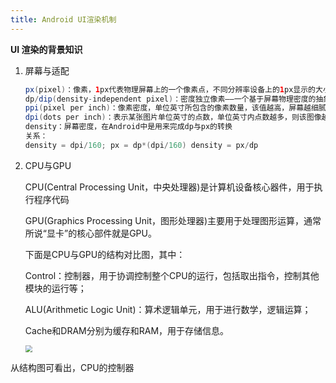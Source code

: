 ```yaml
---
title: Android UI渲染机制
---
```


**UI 渲染的背景知识**

1. 屏幕与适配

   ```java
   px(pixel)：像素，1px代表物理屏幕上的一个像素点，不同分辨率设备上的1px显示的大小不一致
   dp/dip(density-independent pixel)：密度独立像素——一个基于屏幕物理密度的抽象单元，是Android引入的一个概念；这些单位相对于160 dpi(每英寸的点)屏幕，1dp大约等于1px。dp与px的比值随屏幕密度(dpi)而变化，但不一定是正比。使用dp单位是Android推荐的一个屏幕适配方案，它为您在不同设备上的UI像素的真实大小提供了一致性
   ppi(pixel per inch)：像素密度，单位英寸所包含的像素数量，该值越高，屏幕越细腻
   dpi(dots per inch)：表示某张图片单位英寸的点数，单位英寸内点数越多，则该图像越细腻，越清晰，是衡量图片质量的重要标准
   density：屏幕密度，在Android中是用来完成dp与px的转换
   关系：
   density = dpi/160; px = dp*(dpi/160) density = px/dp
   ```

2. CPU与GPU

   CPU(Central Processing Unit，中央处理器)是计算机设备核心器件，用于执行程序代码

   GPU(Graphics Processing Unit，图形处理器)主要用于处理图形运算，通常所说“显卡”的核心部件就是GPU。

   下面是CPU与GPU的结构对比图，其中：

   Control：控制器，用于协调控制整个CPU的运行，包括取出指令，控制其他模块的运行等；

   ALU(Arithmetic Logic Unit)：算术逻辑单元，用于进行数学，逻辑运算；

   Cache和DRAM分别为缓存和RAM，用于存储信息。

   <img src="https://awps-assets.meituan.net/mit-x/blog-images-bundle-2017/0fddd0b5.png" style="zoom:70%;" />

从结构图可看出，CPU的控制器